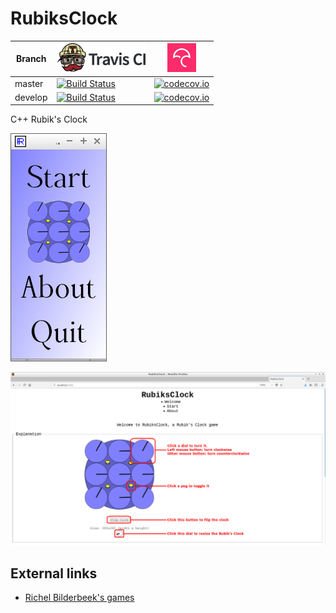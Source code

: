 # RubiksClock

Branch|[![Travis CI logo](TravisCI.png)](https://travis-ci.org)|[![Codecov logo](Codecov.png)](https://www.codecov.io)
---|---|---
master|[![Build Status](https://travis-ci.org/richelbilderbeek/RubiksClock.svg?branch=master)](https://travis-ci.org/richelbilderbeek/RubiksClock) | [![codecov.io](https://codecov.io/github/richelbilderbeek/RubiksClock/coverage.svg?branch=master)](https://codecov.io/github/richelbilderbeek/RubiksClock?branch=master)
develop|[![Build Status](https://travis-ci.org/richelbilderbeek/RubiksClock.svg?branch=develop)](https://travis-ci.org/richelbilderbeek/RubiksClock) | [![codecov.io](https://codecov.io/github/richelbilderbeek/RubiksClock/coverage.svg?branch=develop)](https://codecov.io/github/richelbilderbeek/RubiksClock?branch=develop)

C++ Rubik's Clock

![Qt menu dialog](Screenshots/QtMenuDialog.png)

![Wt menu dialog](Screenshots/WtMenuDialog.png)

## External links

 * [Richel Bilderbeek's games](https://github.com/richelbilderbeek/Games)
